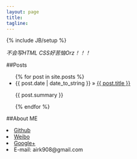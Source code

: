 ```yaml
---
layout: page
title:
tagline:
---
```

{% include JB/setup %}

*不会写HTML CSS好苦恼Orz！！！*

##Posts
<div id="home">
  <ul class="posts">
    {% for post in site.posts %}
      <li>
        <span class="post_date">{{ post.date | date_to_string }}</span> &raquo; <a href="{{ post.url }}">{{ post.title }}</a>
        <p>{{ post.summary }}</p>
      </li>
    {% endfor %}
  </ul>
</div>

##About ME
<footer>
    <li>
        <a href="http://github.com/airk000">Github</a>
    </li>
    <li>
        <a href="http://weibo.com/airk000">Weibo</a>
    </li>
    <li>
        <a href="https://plus.google.com/115315602279381976098">Google+</a>
    </li>
    <li>
        <a >E-mail: airk908@gmail.com</a>
    </li>
</footer>
